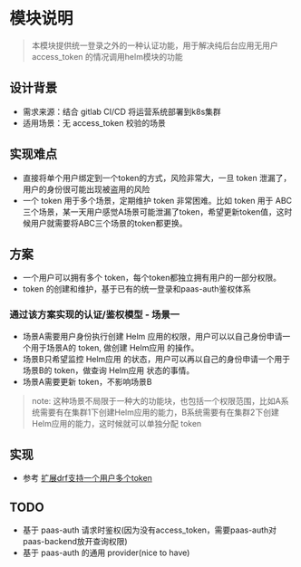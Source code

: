 # 模块说明
> 本模块提供统一登录之外的一种认证功能，用于解决纯后台应用无用户access_token 的情况调用helm模块的功能

## 设计背景
- 需求来源：结合 gitlab CI/CD 将运营系统部署到k8s集群
- 适用场景：无 access_token 校验的场景

## 实现难点
- 直接将单个用户绑定到一个token的方式，风险非常大，一旦 token 泄漏了，用户的身份很可能出现被盗用的风险
- 一个 token 用于多个场景，定期维护 token 非常困难。比如 token 用于 ABC 三个场景，某一天用户感觉A场景可能泄漏了token，希望更新token值，这时候用户就需要将ABC三个场景的token都更换。

## 方案
- 一个用户可以拥有多个 token，每个token都独立拥有用户的一部分权限。
- token 的创建和维护，基于已有的统一登录和paas-auth鉴权体系

### 通过该方案实现的认证/鉴权模型 - 场景一
- 场景A需要用户身份执行创建 Helm 应用的权限，用户可以以自己身份申请一个用于场景A的 token, 做创建 Helm应用 的操作。
- 场景B只希望监控 Helm应用 的状态，用户可以再以自己的身份申请一个用于场景B的 token，做查询 Helm应用 状态的事情。
- 场景A需要更新 token，不影响场景B

> note: 这种场景不局限于一种大的功能块，也包括一个权限范围，比如A系统需要有在集群1下创建Helm应用的能力，B系统需要有在集群2下创建Helm应用的能力，这时候就可以单独分配 token


## 实现
- 参考 [扩展drf支持一个用户多个token](https://consideratecode.com/2016/10/06/multiple-authentication-tokens-per-user-with-django-rest-framework/)


## TODO
- 基于 paas-auth 请求时鉴权(因为没有access_token，需要paas-auth对paas-backend放开查询权限)
- 基于 paas-auth 的通用 provider(nice to have)

